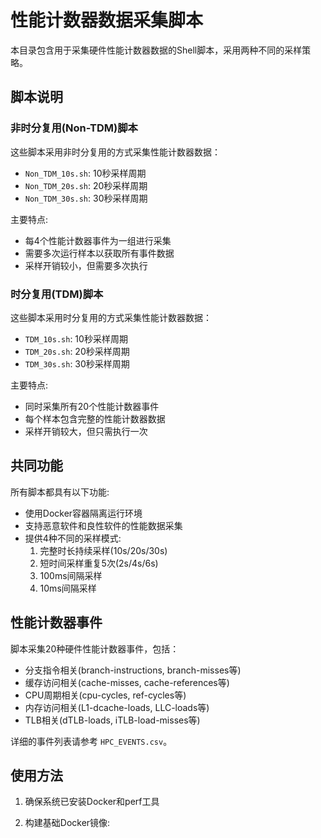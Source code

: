 # 性能计数器数据采集脚本

本目录包含用于采集硬件性能计数器数据的Shell脚本，采用两种不同的采样策略。

## 脚本说明

### 非时分复用(Non-TDM)脚本

这些脚本采用非时分复用的方式采集性能计数器数据：

- `Non_TDM_10s.sh`: 10秒采样周期
- `Non_TDM_20s.sh`: 20秒采样周期  
- `Non_TDM_30s.sh`: 30秒采样周期

主要特点:
- 每4个性能计数器事件为一组进行采集
- 需要多次运行样本以获取所有事件数据
- 采样开销较小，但需要多次执行

### 时分复用(TDM)脚本

这些脚本采用时分复用的方式采集性能计数器数据：

- `TDM_10s.sh`: 10秒采样周期
- `TDM_20s.sh`: 20秒采样周期
- `TDM_30s.sh`: 30秒采样周期

主要特点:
- 同时采集所有20个性能计数器事件
- 每个样本包含完整的性能计数器数据
- 采样开销较大，但只需执行一次

## 共同功能

所有脚本都具有以下功能:

- 使用Docker容器隔离运行环境
- 支持恶意软件和良性软件的性能数据采集
- 提供4种不同的采样模式:
  1. 完整时长持续采样(10s/20s/30s)
  2. 短时间采样重复5次(2s/4s/6s)
  3. 100ms间隔采样
  4. 10ms间隔采样

## 性能计数器事件

脚本采集20种硬件性能计数器事件，包括：
- 分支指令相关(branch-instructions, branch-misses等)
- 缓存访问相关(cache-misses, cache-references等) 
- CPU周期相关(cpu-cycles, ref-cycles等)
- 内存访问相关(L1-dcache-loads, LLC-loads等)
- TLB相关(dTLB-loads, iTLB-load-misses等)

详细的事件列表请参考 `HPC_EVENTS.csv`。

## 使用方法

1. 确保系统已安装Docker和perf工具

2. 构建基础Docker镜像: